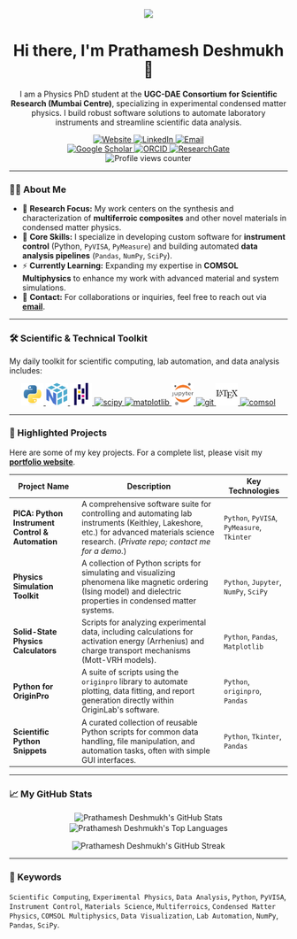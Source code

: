 <div id="header" align="center">
  <img src="https://media.giphy.com/media/qgQUggAC3Pfv687qPC/giphy.gif" width="150"/>
  
  # Hi there, I'm Prathamesh Deshmukh 👋
  
  <p>
    I am a Physics PhD student at the <b>UGC-DAE Consortium for Scientific Research (Mumbai Centre)</b>, specializing in experimental condensed matter physics. I build robust software solutions to automate laboratory instruments and streamline scientific data analysis.
  </p>
  
  <div>
    <a href="https://prathameshdeshmukh.site/" target="_blank">
      <img src="https://img.shields.io/badge/Website-6C93C4?style=for-the-badge&logo=website&logoColor=white" alt="Website"/>
    </a>
    <a href="https://in.linkedin.com/in/prathamesh-k-deshmukh" target="_blank">
      <img src="https://img.shields.io/badge/LinkedIn-0077B5?style=for-the-badge&logo=linkedin&logoColor=white" alt="LinkedIn"/>
    </a>
    <a href="mailto:prathameshnium@duck.com">
      <img src="https://img.shields.io/badge/Email-DD4B39?style=for-the-badge&logo=gmail&logoColor=white" alt="Email"/>
    </a>
  </div>

  <div>
    <a href="https://scholar.google.com/citations?user=DJgzI30AAAAJ&hl=en&oi=ao" target="_blank">
      <img src="https://img.shields.io/badge/Google_Scholar-4285F4?style=for-the-badge&logo=google-scholar&logoColor=white" alt="Google Scholar"/>
    </a>
    <a href="https://orcid.org/0009-0008-3278-0837" target="_blank">
      <img src="https://img.shields.io/badge/ORCID-A6CE39?style=for-the-badge&logo=orcid&logoColor=white" alt="ORCID"/>
    </a>
    <a href="https://www.researchgate.net/profile/Prathamesh-Deshmukh-6" target="_blank">
      <img src="https://img.shields.io/badge/ResearchGate-00CCBB?style=for-the-badge&logo=researchgate&logoColor=white" alt="ResearchGate"/>
    </a>
  </div>
  
  <img src="https://komarev.com/ghpvc/?username=prathameshnium&label=PROFILE+VIEWS&style=for-the-badge&color=brightgreen" alt="Profile views counter" />
</div>

---

### 👨‍💻 About Me

- 🔬 **Research Focus:** My work centers on the synthesis and characterization of **multiferroic composites** and other novel materials in condensed matter physics.
- 🐍 **Core Skills:** I specialize in developing custom software for **instrument control** (Python, `PyVISA`, `PyMeasure`) and building automated **data analysis pipelines** (`Pandas`, `NumPy`, `SciPy`).
- ⚡ **Currently Learning:** Expanding my expertise in **COMSOL Multiphysics** to enhance my work with advanced material and system simulations.
- 📂 **Contact:** For collaborations or inquiries, feel free to reach out via **[email](mailto:prathameshnium@duck.com)**.

---

### 🛠️ Scientific & Technical Toolkit

My daily toolkit for scientific computing, lab automation, and data analysis includes:

<p align="center">
  <a href="https://www.python.org" target="_blank" rel="noreferrer"> <img src="https://raw.githubusercontent.com/devicons/devicon/master/icons/python/python-original.svg" alt="python" width="40" height="40"/> </a>
  <a href="https://numpy.org/" target="_blank" rel="noreferrer"> <img src="https://raw.githubusercontent.com/devicons/devicon/master/icons/numpy/numpy-original.svg" alt="numpy" width="40" height="40"/> </a>
  <a href="https://pandas.pydata.org/" target="_blank" rel="noreferrer"> <img src="https://raw.githubusercontent.com/devicons/devicon/master/icons/pandas/pandas-original.svg" alt="pandas" width="40" height="40"/> </a>
  <a href="https://scipy.org/" target="_blank" rel="noreferrer"> <img src="https://www.vectorlogo.zone/logos/scipy/scipy-icon.svg" alt="scipy" width="40" height="40"/> </a>
  <a href="https://matplotlib.org/" target="_blank" rel="noreferrer"> <img src="https://upload.wikimedia.org/wikipedia/commons/thumb/8/84/Matplotlib_icon.svg/2048px-Matplotlib_icon.svg.png" alt="matplotlib" width="40" height="40"/> </a>
  <a href="https://jupyter.org/" target="_blank" rel="noreferrer"> <img src="https://raw.githubusercontent.com/devicons/devicon/master/icons/jupyter/jupyter-original-wordmark.svg" alt="jupyter" width="40" height="40"/> </a>
  <a href="https://git-scm.com/" target="_blank" rel="noreferrer"> <img src="https://www.vectorlogo.zone/logos/git-scm/git-scm-icon.svg" alt="git" width="40" height="40"/> </a>
  <a href="https://www.latex-project.org/" target="_blank" rel="noreferrer"> <img src="https://raw.githubusercontent.com/devicons/devicon/master/icons/latex/latex-original.svg" alt="latex" width="40" height="40"/> </a>
  <a href="https://www.comsol.com/" target="_blank" rel="noreferrer"> <img src="https://www.comsol.com/w/cn/system/files/styles/logo_in_grid_mobile_1x/private/comsol-logo.png" alt="comsol" width="40" height="40"/> </a>
</p>

---

### 🚀 Highlighted Projects

Here are some of my key projects. For a complete list, please visit my **[portfolio website](https://prathameshdeshmukh.site/)**.

| Project Name | Description | Key Technologies |
|---|---|---|
| **PICA: Python Instrument Control & Automation** | A comprehensive software suite for controlling and automating lab instruments (Keithley, Lakeshore, etc.) for advanced materials science research. (*Private repo; contact me for a demo.*) | `Python`, `PyVISA`, `PyMeasure`, `Tkinter` |
| **Physics Simulation Toolkit** | A collection of Python scripts for simulating and visualizing phenomena like magnetic ordering (Ising model) and dielectric properties in condensed matter systems. | `Python`, `Jupyter`, `NumPy`, `SciPy` |
| **Solid-State Physics Calculators** | Scripts for analyzing experimental data, including calculations for activation energy (Arrhenius) and charge transport mechanisms (Mott-VRH models). | `Python`, `Pandas`, `Matplotlib` |
| **Python for OriginPro** | A suite of scripts using the `originpro` library to automate plotting, data fitting, and report generation directly within OriginLab's software. | `Python`, `originpro`, `Pandas` |
| **Scientific Python Snippets** | A curated collection of reusable Python scripts for common data handling, file manipulation, and automation tasks, often with simple GUI interfaces. | `Python`, `Tkinter`, `Pandas` |

---

### 📈 My GitHub Stats

<p align="center">
  <img align="center" src="https://github-readme-stats.vercel.app/api?username=prathameshnium&show_icons=true&locale=en&theme=tokyonight&hide_border=true&count_private=true" alt="Prathamesh Deshmukh's GitHub Stats" />
  <img align="center" src="https://github-readme-stats.vercel.app/api/top-langs?username=prathameshnium&show_icons=true&locale=en&layout=compact&theme=tokyonight&hide_border=true" alt="Prathamesh Deshmukh's Top Languages" />
</p>

<p align="center">
  <img align="center" src="https://github-readme-streak-stats.herokuapp.com/?user=prathameshnium&theme=tokyonight&hide_border=true" alt="Prathamesh Deshmukh's GitHub Streak" />
</p>

---

### 🔑 Keywords

`Scientific Computing`, `Experimental Physics`, `Data Analysis`, `Python`, `PyVISA`, `Instrument Control`, `Materials Science`, `Multiferroics`, `Condensed Matter Physics`, `COMSOL Multiphysics`, `Data Visualization`, `Lab Automation`, `NumPy`, `Pandas`, `SciPy`.
